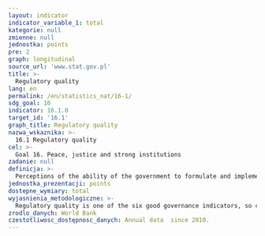 ```yaml
---
layout: indicator
indicator_variable_1: total
kategorie: null
zmienne: null
jednostka: points
pre: 2
graph: longitudinal
source_url: 'www.stat.gov.pl'
title: >-
  Regulatory quality
lang: en
permalink: /en/statistics_nat/16-1/
sdg_goal: 16
indicator: 16.1.0
target_id: '16.1'
graph_title: Regulatory quality
nazwa_wskaznika: >-
  16.1 Regulatory quality
cel: >-
  Goal 16. Peace, justice and strong institutions
zadanie: null
definicja: >-
  Perceptions of the ability of the government to formulate and implement sound policies and regulations that permit and promote private sector development.
jednostka_prezentacji: points
dostepne_wymiary: total
wyjasnienia_metodologiczne: >-
  Regulatory quality is one of the six good governance indicators, so called Worldwide Governance Indicators (WGI). The other good governance indicators include: voice and accountability, political stability and absence of violence/ terrorism, government effectiveness, rule of law and control of corruption. The six aggregate indicators range from -2.5 to 2.5, with higher values corresponding to better governance.
zrodlo_danych: World Bank
czestotliwosc_dostępnosc_danych: Annual data  since 2010.
---
```

